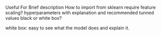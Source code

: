 

Useful For
Brief description
How to import from sklearn
require feature scaling?
hyperparameters with explanation and recommended tunned values
black or white box?


white box: easy to see what the model does and explain it.